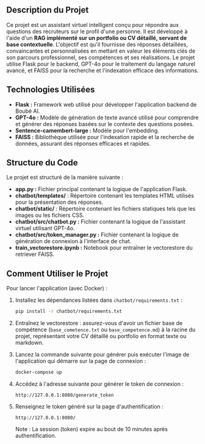 ## Description du Projet
Ce projet est un assistant virtuel intelligent conçu pour répondre aux questions des recruteurs sur le profil d'une personne. Il est développé à l'aide d'un **RAG implémenté sur un portfolio ou CV détaillé, servant de base contextuelle**. L'objectif est qu'il fournisse des réponses détaillées, convaincantes et personnalisées en mettant en valeur les éléments clés de son parcours professionnel, ses compétences et ses réalisations. 
Le projet utilise Flask pour le backend, GPT-4o pour le traitement du langage naturel avancé, et FAISS pour la recherche et l'indexation efficace des informations.

## Technologies Utilisées
- **Flask :** Framework web utilisé pour développer l'application backend de Boubé AI.
- **GPT-4o :** Modèle de génération de texte avancé utilisé pour comprendre et générer des réponses basées sur le contexte des questions posées.
- **Sentence-camembert-large :** Modèle pour l'embedding.
- **FAISS :** Bibliothèque utilisée pour l'indexation rapide et la recherche de données, assurant des réponses efficaces et rapides.

## Structure du Code

Le projet est structuré de la manière suivante :

- **app.py :** Fichier principal contenant la logique de l'application Flask.
- **chatbot/templates/** : Répertoire contenant les templates HTML utilisés pour la présentation des réponses.
- **chatbot/static/** : Répertoire contenant les fichiers statiques tels que les images ou les fichiers CSS.
- **chatbot/src/chatbot.py :** Fichier contenant la logique de l'assistant virtuel utilisant GPT-4o.
- **chatbot/src/token_manager.py :** Fichier contenant la logique de génération de connexion à l'interface de chat.
- **train_vectorestore.ipynb :** Notebook pour entraîner le vectorestore du retriever FAISS.

## Comment Utiliser le Projet
Pour lancer l'application (avec Docker) :

1. Installez les dépendances listées dans `chatbot/requirements.txt` :
    ```sh
    pip install -r chatbot/requirements.txt
    ```

2. Entraînez le vectorestore : assurez-vous d'avoir un fichier base de compétence (`base_cometence.txt` ou `base_competence.md`) à la racine du projet, représentant votre CV détaillé ou portfolio en format texte ou markdown.

3. Lancez la commande suivante pour générer puis exécuter l'image de l'application qui démarre sur la page de connexion :
    ```sh
    docker-compose up
    ```

4. Accédez à l'adresse suivante pour générer le token de connexion :
    ```
    http://127.0.0.1:8080/generate_token
    ```

5. Renseignez le token généré sur la page d'authentification :
    ```
    http://127.0.0.1:8080/
    ```
   Note : La session (token) expire au bout de 10 minutes après authentification.
